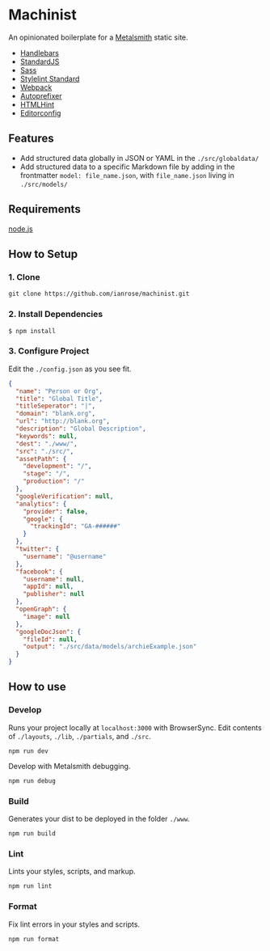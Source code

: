 # Machinist

An opinionated boilerplate for a [Metalsmith](http://www.metalsmith.io/) static site.

- [Handlebars](http://handlebarsjs.com/)
- [StandardJS](https://github.com/feross/standard)
- [Sass](https://github.com/sass/sass)
- [Stylelint Standard](https://github.com/stylelint/stylelint-config-standard)
- [Webpack](https://github.com/christophercliff/metalsmith-webpack)
- [Autoprefixer](https://github.com/postcss/autoprefixer)
- [HTMLHint](https://github.com/yaniswang/HTMLHint)
- [Editorconfig](http://editorconfig.org/)

## Features

- Add structured data globally in JSON or YAML in the `./src/globaldata/`
- Add structured data to a specific Markdown file by adding in the frontmatter `model: file_name.json`, with `file_name.json` living in `./src/models/`

## Requirements

[node.js](https://nodejs.org/en/)

## How to Setup

### 1. Clone

```
git clone https://github.com/ianrose/machinist.git
```

### 2. Install Dependencies

```
$ npm install
```
### 3. Configure Project

Edit the `./config.json` as you see fit.

```json
{
  "name": "Person or Org",
  "title": "Global Title",
  "titleSeperator": "|",
  "domain": "blank.org",
  "url": "http://blank.org",
  "description": "Global Description",
  "keywords": null,
  "dest": "./www/",
  "src": "./src/",
  "assetPath": {
    "development": "/",
    "stage": "/",
    "production": "/"
  },
  "googleVerification": null,
  "analytics": {
    "provider": false,
    "google": {
      "trackingId": "GA-######"
    }
  },
  "twitter": {
    "username": "@username"
  },
  "facebook": {
    "username": null,
    "appId": null,
    "publisher": null
  },
  "openGraph": {
    "image": null
  },
  "googleDocJson": {
    "fileId": null,
    "output": "./src/data/models/archieExample.json"
  }
}
```

## How to use

### Develop

Runs your project locally at `localhost:3000` with BrowserSync. Edit contents of `./layouts`, `./lib`, `./partials`, and `./src`.

```
npm run dev
```

Develop with Metalsmith debugging.

```
npm run debug
``` 

### Build

Generates your dist to be deployed in the folder `./www`.

```
npm run build
```

### Lint

Lints your styles, scripts, and markup.

```
npm run lint
```

### Format

Fix lint errors in your styles and scripts.

```
npm run format
```
